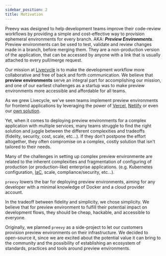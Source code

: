 ```yaml
---
sidebar_position: 2
title: Motivation
---
```


Preevy was designed to help development teams improve their code-review workflows by providing a simple and cost-effective way to provision ephemeral environments for every branch. AKA: _**Preview Environments**_. <br>
Preview environments can be used to test, validate and review changes made in a branch, before merging them.
They are a non-production version of the application, that can be accessed by anyone with a link that is usually attached to every pull/merge request.

Our mission at [Livecycle](https://livecycle.io) is to make the development workflow more collaborative and free of back and forth communication.
We believe that **preview environments** serve an integral part for accomplishing our mission, and one of our earliest challenges as a startup was to make preview environments more accessible and affordable for all teams.


As we grew Livecycle, we've seen teams implement preview environments for frontend applications by leveraging the power of [Vercel](https://vercel.com/docs/concepts/deployments/preview-deployments), [Netlify](https://docs.netlify.com/site-deploys/deploy-previews/) or even our [own solution](https://docs.livecycle.io/getting-started/livecycle-pipelines/).

Yet, when it comes to deploying preview environments for a complex application with multiple services, many teams struggle to find the right solution and juggle between the different complexities and tradeoffs (fidelity, security, cost, scale, etc...). If they don't postpone the effort altogether, they often compromise on a complex, costly solution that isn't tailored to their needs.

Many of the challenges in setting up complex preview environmente are related to the inherent complexities and fragmentation of configuring of production (or production-like) enterprise applications. (e.g. Kubernetes configuration, [IaC](https://en.wikipedia.org/wiki/Infrastructure_as_code), scale, compliance/security, etc...).

`preevy` lowers the bar for deploying preview environments, aiming for any developer with a minimal knowledge of Docker and a cloud provider account.

In the tradeoff between fidelity and simplicity, we chose simplicity. We believe that for preview environment to fulfill their potential impact on development flows, they should be cheap, hackable, and accessible to everyone.

Originally, we planned `preevy` as a side-project to let our customers provision preview environments on their infrastructure.
We decided to open-source it, since we are excited about the potential value it can bring to the community and the possibility of establishing an ecosystem of standards, practices and tools around preview environments.
